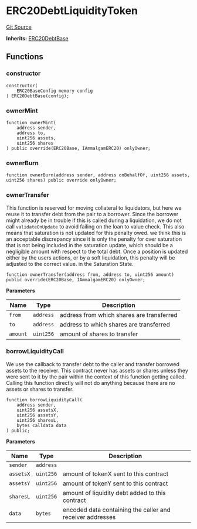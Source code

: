 # ERC20DebtLiquidityToken
[Git Source](https://github.com/Ammalgam-Protocol/core-v1/blob/b02f234f650997c7e7f19495c04e5606555377fd/contracts/tokens/ERC20DebtLiquidityToken.sol)

**Inherits:**
[ERC20DebtBase](/docs/developer-guide/contracts/tokens/ERC20DebtBase.sol/abstract.ERC20DebtBase.md)


## Functions
### constructor


```solidity
constructor(
    ERC20BaseConfig memory config
) ERC20DebtBase(config);
```

### ownerMint


```solidity
function ownerMint(
    address sender,
    address to,
    uint256 assets,
    uint256 shares
) public override(ERC20Base, IAmmalgamERC20) onlyOwner;
```

### ownerBurn


```solidity
function ownerBurn(address sender, address onBehalfOf, uint256 assets, uint256 shares) public override onlyOwner;
```

### ownerTransfer

This function is reserved for moving collateral to liquidators, but here we reuse it
to transfer debt from the pair to a borrower. Since the borrower might already be in trouble
if this is called during a liquidation, we do not call `validateOnUpdate` to avoid failing
on the loan to value check. This also means that saturation is not updated for this penalty
owed. we think this is an acceptable discrepancy since it is only the penalty for over
saturation that is not being included in the saturation update, which should be a negligible
amount with respect to the total debt. Once a position is updated either by the users
actions, or by a soft liquidation, this penalty will be adjusted to the correct value. in
the Saturation State.


```solidity
function ownerTransfer(address from, address to, uint256 amount) public override(ERC20Base, IAmmalgamERC20) onlyOwner;
```
**Parameters**

|Name|Type|Description|
|----|----|-----------|
|`from`|`address`|address from which shares are transferred|
|`to`|`address`|address to which shares are transferred|
|`amount`|`uint256`|amount of shares to transfer|


### borrowLiquidityCall

We use the callback to transfer debt to the caller and transfer borrowed assets to the receiver.
This contract never has assets or shares unless they were sent to it by the pair within
the context of this function getting called. Calling this function directly will not do
anything because there are no assets or shares to transfer.


```solidity
function borrowLiquidityCall(
    address sender,
    uint256 assetsX,
    uint256 assetsY,
    uint256 sharesL,
    bytes calldata data
) public;
```
**Parameters**

|Name|Type|Description|
|----|----|-----------|
|`sender`|`address`||
|`assetsX`|`uint256`|amount of tokenX sent to this contract|
|`assetsY`|`uint256`|amount of tokenY sent to this contract|
|`sharesL`|`uint256`|amount of liquidity debt added to this contract|
|`data`|`bytes`|encoded data containing the caller and receiver addresses|


